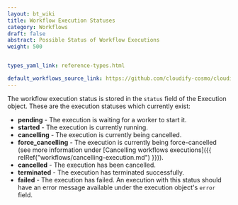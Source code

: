 ```yaml
---
layout: bt_wiki
title: Workflow Execution Statuses
category: Workflows
draft: false
abstract: Possible Status of Workflow Executions
weight: 500


types_yaml_link: reference-types.html

default_workflows_source_link: https://github.com/cloudify-cosmo/cloudify-plugins-common/blob/3.2/cloudify/plugins/workflows.py
---
```





The workflow execution status is stored in the `status` field of the Execution object. These are the execution statuses which currently exist:

* **pending** - The execution is waiting for a worker to start it.
* **started** - The execution is currently running.
* **cancelling** - The execution is currently being cancelled.
* **force_cancelling** - The execution is currently being force-cancelled (see more information under [Cancelling workflows executions]({{ relRef("workflows/cancelling-execution.md") }})).
* **cancelled** - The execution has been cancelled.
* **terminated** - The execution has terminated successfully.
* **failed** - The execution has failed. An execution with this status should have an error message available under the execution object's `error` field.